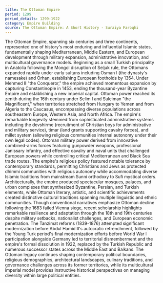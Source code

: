 ```yaml
---
title: The Ottoman Empire
period: 1299
period_details: 1299-1922
category: Empire Building
source: The Ottoman Empire: A Short History - Suraiya Faroqhi
---
```

The Ottoman Empire, spanning six centuries and three continents, represented one of history's most enduring and influential Islamic states, fundamentally shaping Mediterranean, Middle Eastern, and European development through military expansion, administrative innovation, and multicultural governance models. Beginning as a small Turkish principality in Anatolia following the Mongol disruption of Seljuk rule, the Ottomans expanded rapidly under early sultans including Osman I (the dynasty's namesake) and Orhan, establishing European footholds by 1354. Under Mehmed II "the Conqueror," the empire achieved momentous expansion by capturing Constantinople in 1453, ending the thousand-year Byzantine Empire and establishing a new imperial capital. Ottoman power reached its zenith during the 16th century under Selim I and Suleiman "the Magnificent," when territories stretched from Hungary to Yemen and from Algeria to the Caucasus, encompassing diverse populations across southeastern Europe, Western Asia, and North Africa. The empire's remarkable longevity stemmed from sophisticated administrative systems including the devshirme (recruitment of Christian boys for administrative and military service), timar (land grants supporting cavalry forces), and millet system (allowing religious communities internal autonomy under their own legal codes). Ottoman military power derived from innovative combined-arms forces featuring gunpowder weapons, professional Janissary infantry, and effective cavalry and naval units that challenged European powers while controlling critical Mediterranean and Black Sea trade routes. The empire's religious policy featured notable tolerance by contemporary standards, permitting Christians and Jews as protected dhimmi communities with religious autonomy while accommodating diverse Islamic traditions from mainstream Sunni orthodoxy to Sufi mystical orders. Architecturally, the empire produced spectacular mosques, palaces, and urban complexes that synthesized Byzantine, Persian, and Turkish elements, while Ottoman literary, artistic, and scientific achievements created distinctive cultural traditions spanning multiple linguistic and ethnic communities. Though conventional narratives emphasize Ottoman decline following the 1683 failed Vienna siege, recent scholarship highlights remarkable resilience and adaptation through the 18th and 19th centuries despite military setbacks, nationalist challenges, and European economic penetration. The Tanzimat reforms (1839-1876) attempted significant modernization before Abdul Hamid II's autocratic retrenchment, followed by the Young Turk period's final modernization efforts before World War I participation alongside Germany led to territorial dismemberment and the empire's formal dissolution in 1922, replaced by the Turkish Republic and numerous successor states across the Middle East and Balkans. The Ottoman legacy continues shaping contemporary political boundaries, religious demographics, architectural landscapes, culinary traditions, and governance challenges across its former territories, while its multicultural imperial model provides instructive historical perspectives on managing diversity within large political entities. 